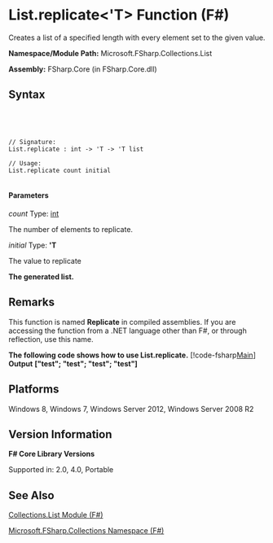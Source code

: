 # List.replicate<'T> Function (F#)

Creates a list of a specified length with every element set to the given value.

**Namespace/Module Path:** Microsoft.FSharp.Collections.List

**Assembly:** FSharp.Core (in FSharp.Core.dll)


## Syntax



```




// Signature:
List.replicate : int -> 'T -> 'T list

// Usage:
List.replicate count initial


```





#### Parameters
*count*
Type: [int](http://msdn.microsoft.com/en-us/library/025d5455-3622-4ea5-9573-3ecbd4ee1375)


The number of elements to replicate.


*initial*
Type: **'T**


The value to replicate



**The generated list.**
## Remarks
This function is named **Replicate** in compiled assemblies. If you are accessing the function from a .NET language other than F#, or through reflection, use this name.

**The following code shows how to use List.replicate.**
[!code-fsharp[Main](snippets/fslists/snippet52.fs)]
**Output**
**["test"; "test"; "test"; "test"]**
## Platforms
Windows 8, Windows 7, Windows Server 2012, Windows Server 2008 R2


## Version Information
**F# Core Library Versions**

Supported in: 2.0, 4.0, Portable




## See Also
[Collections.List Module &#40;F&#35;&#41;](Collections.List-Module-%5BFSharp%5D.md)

[Microsoft.FSharp.Collections Namespace &#40;F&#35;&#41;](Microsoft.FSharp.Collections-Namespace-%5BFSharp%5D.md)

